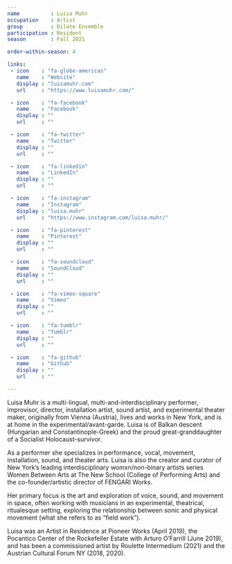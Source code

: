 ```yaml
---
name          : Luisa Muhr
occupation    : Artist
group         : Dilate Ensemble
participation : Resident
season        : Fall 2021

order-within-season: 4

links:
 - icon    : "fa-globe-americas"
   name    : "Website"
   display : "luisamuhr.com"
   url     : "https://www.luisamuhr.com/"

 - icon    : "fa-facebook"
   name    : "Facebook"
   display : ""
   url     : ""

 - icon    : "fa-twitter"
   name    : "Twitter"
   display : ""
   url     : ""

 - icon    : "fa-linkedin"
   name    : "LinkedIn"
   display : ""
   url     : ""

 - icon    : "fa-instagram"
   name    : "Instagram"
   display : "luisa.muhr"
   url     : "https://www.instagram.com/luisa.muhr/"

 - icon    : "fa-pinterest"
   name    : "Pinterest"
   display : ""
   url     : ""

 - icon    : "fa-soundcloud"
   name    : "SoundCloud"
   display : ""
   url     : ""

 - icon    : "fa-vimeo-square"
   name    : "Vimeo"
   display : ""
   url     : ""

 - icon    : "fa-tumblr"
   name    : "Tumblr"
   display : ""
   url     : ""

 - icon    : "fa-github"
   name    : "Github"
   display : ""
   url     : ""

---
```

Luisa Muhr is a multi-lingual, multi-and-interdisciplinary performer, improvisor, director, installation artist, sound artist, and experimental theater maker, originally from Vienna (Austria), lives and works in New York, and is at home in the experimental/avant-garde. Luisa is of Balkan descent (Hungarian and Constantinople-Greek) and the proud great-granddaughter of a Socialist Holocaust-survivor.

As a performer she specializes in performance, vocal, movement, installation, sound, and theater arts. Luisa is also the creator and curator of New York’s leading interdisciplinary womxn/non-binary artists series Women Between Arts at The New School (College of Performing Arts) and the co-founder/artistic director of FENGARI Works.

Her primary focus is the art and exploration of voice, sound, and movement in space, often working with musicians in an experimental, theatrical, ritualesque setting, exploring the relationship between sonic and physical movement (what she refers to as “field work”).

Luisa was an Artist in Residence at Pioneer Works (April 2019), the Pocantico Center of the Rockefeller Estate with Arturo O’Farrill (June 2019), and has been a commissioned artist by Roulette Intermedium (2021) and the Austrian Cultural Forum NY (2018, 2020).